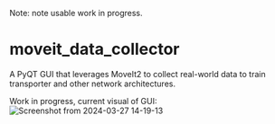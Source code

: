 Note: note usable work in progress.

# moveit_data_collector
A PyQT GUI that leverages MoveIt2 to collect real-world data to train transporter and other network architectures.

Work in progress, current visual of GUI:
![Screenshot from 2024-03-27 14-19-13](https://github.com/peterdavidfagan/moveit2_data_collector/assets/42982057/b36d1f28-47ea-44aa-8746-eaaa131d5aeb)
